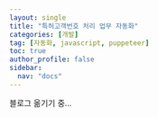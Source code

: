 ```yaml
---
layout: single
title: "특허고객번호 처리 업무 자동화"
categories: [개발]
tag: [자동화, javascript, puppeteer]
toc: true
author_profile: false
sidebar:
  nav: "docs"
---
```


블로그 옮기기 중...